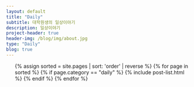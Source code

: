 ```yaml
---
layout: default
title: "Daily"
subtitle: 대학원생의 일상이야기
description: 일상이야기
project-header: true
header-img: /blog/img/about.jpg
type: "Daily"
blog: true
---
```


<ul class="catalogue">
{% assign sorted = site.pages | sort: 'order' | reverse %}
{% for page in sorted %}
{% if page.category == "daily" %}
{% include post-list.html %}
{% endif %}
{% endfor %}
</ul>